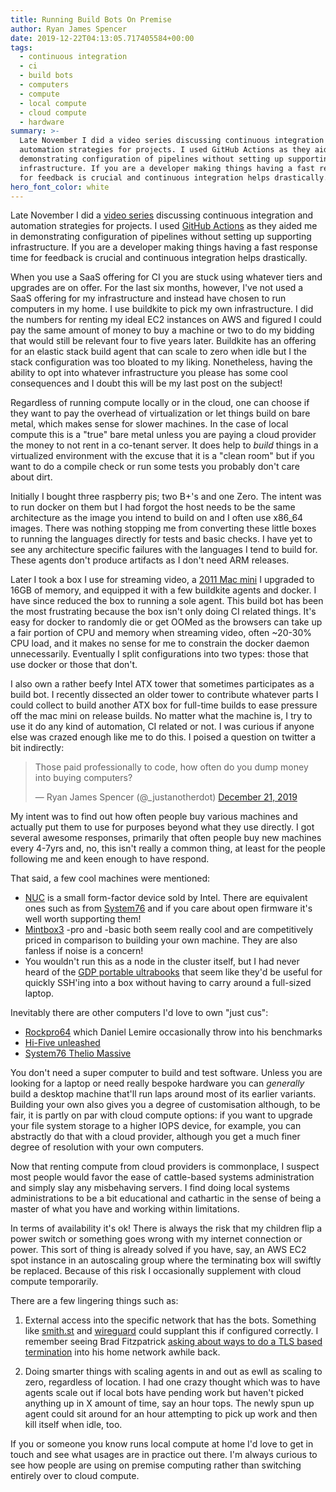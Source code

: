 ```yaml
---
title: Running Build Bots On Premise
author: Ryan James Spencer
date: 2019-12-22T04:13:05.717405584+00:00
tags:
  - continuous integration
  - ci
  - build bots
  - computers
  - compute
  - local compute
  - cloud compute
  - hardware
summary: >-
  Late November I did a video series discussing continuous integration and
  automation strategies for projects. I used GitHub Actions as they aided me in
  demonstrating configuration of pipelines without setting up supporting
  infrastructure. If you are a developer making things having a fast response time
  for feedback is crucial and continuous integration helps drastically.
hero_font_color: white
---
```


Late November I did a [video
series](https://www.youtube.com/watch?v=DL_hODqnUy0&list=PLG8S6YrJRoYI3CIUqvGX4NBSaMWZxe9in)
discussing continuous integration and automation strategies for projects. I used
[GitHub Actions](https://github.com/features/actions) as they aided me in
demonstrating configuration of pipelines without setting up supporting
infrastructure. If you are a developer making things having a fast response time
for feedback is crucial and continuous integration helps drastically.

When you use a SaaS offering for CI you are stuck using whatever tiers and
upgrades are on offer. For the last six months, however, I've not used a SaaS
offering for my infrastructure and instead have chosen to run computers in my
home. I use buildkite to pick my own infrastructure. I did the numbers for
renting my ideal EC2 instances on AWS and figured I could pay the same amount of
money to buy a machine or two to do my bidding that would still be relevant four
to five years later. Buildkite has an offering for an elastic stack build agent
that can scale to zero when idle but I the stack configuration was too bloated
to my liking. Nonetheless, having the ability to opt into whatever
infrastructure you please has some cool consequences and I doubt this will be my
last post on the subject!

Regardless of running compute locally or in the cloud, one can choose if they
want to pay the overhead of virtualization or let things build on bare metal,
which makes sense for slower machines. In the case of local compute this is a
"true" bare metal unless you are paying a cloud provider the money to not rent
in a co-tenant server. It does help to _build_ things in a virtualized
environment with the excuse that it is a "clean room" but if you want to do a
compile check or run some tests you probably don't care about dirt.

Initially I bought three raspberry pis; two B+'s and one Zero. The intent was to
run docker on them but I had forgot the host needs to be the same architecture
as the image you intend to build on and I often use x86_64 images. There was
nothing stopping me from converting these little boxes to running the languages
directly for tests and basic checks. I have yet to see any architecture specific
failures with the languages I tend to build for. These agents don't produce
artifacts as I don't need ARM releases.

Later I took a box I use for streaming video, a [2011 Mac
mini](https://everymac.com/systems/apple/mac_mini/specs/mac-mini-core-i7-2.7-mid-2011-specs.html)
I upgraded to 16GB of memory, and equipped it with a few buildkite agents and
docker. I have since reduced the box to running a sole agent. This build bot has
been the most frustrating because the box isn't only doing CI related things.
It's easy for docker to randomly die or get OOMed as the browsers can take up a
fair portion of CPU and memory when streaming video, often ~20-30% CPU load, and
it makes no sense for me to constrain the docker daemon unnecessarily.
Eventually I split configurations into two types: those that use docker or those
that don't.

I also own a rather beefy Intel ATX tower that sometimes participates as a build
bot. I recently dissected an older tower to contribute whatever parts I could
collect to build another ATX box for full-time builds to ease pressure off the
mac mini on release builds. No matter what the machine is, I try to use it do
any kind of automation, CI related or not. I was curious if anyone else was
crazed enough like me to do this. I poised a question on twitter a bit
indirectly:

<blockquote class="twitter-tweet"><p lang="en" dir="ltr">Those paid
professionally to code, how often do you dump money into buying
computers?</p>&mdash; Ryan James Spencer (@_justanotherdot) <a
href="https://twitter.com/_justanotherdot/status/1208218000626634753?ref_src=twsrc%5Etfw">December
21, 2019</a></blockquote> <script async
src="https://platform.twitter.com/widgets.js" charset="utf-8"></script>

My intent was to find out how often people buy various machines and actually put
them to use for purposes beyond what they use directly. I got several awesome
responses, primarily that often people buy new machines every 4-7yrs and, no,
this isn't really a common thing, at least for the people following me and keen
enough to have respond.

That said, a few cool machines were mentioned:

* [NUC](https://www.intel.com.au/content/www/au/en/products/boards-kits/nuc.html)
  is a small form-factor device sold by Intel. There are equivalent ones
  such as from [System76](https://system76.com/desktops/meerkat) and if you care
  about open firmware it's well worth supporting them!
* [Mintbox3](https://fit-iot.com/web/product/mintbox3-pro/) -pro and -basic
  both seem really cool and are
  competitively priced in comparison to building your own machine. They are also
  fanless if noise is a concern!
* You wouldn't run this as a node in the cluster itself, but I had never heard
  of the [GDP portable
  ultrabooks](https://www.amazon.com.au/GPD-Portable-Ultrabook-Notebook-m3-8100Y/dp/B07W8MW2ZR)
  that seem like they'd be useful for quickly SSH'ing into a box without having
  to carry around a full-sized laptop.

Inevitably there are other computers I'd love to own "just cus":

* [Rockpro64](https://www.pine64.org/rockpro64/) which Daniel Lemire
  occasionally throw into his benchmarks
* [Hi-Five unleashed](https://www.sifive.com/boards/hifive-unleashed)
* [System76 Thelio Massive](https://system76.com/desktops/thelio-massive-b1/configure)

You don't need a super computer to build and test software. Unless you are
looking for a laptop or need really bespoke hardware you can _generally_ build a
desktop machine that'll run laps around most of its earlier variants. Building
your own also gives you a degree of customisation although, to be fair, it is
partly on par with cloud compute options: if you want to upgrade your file
system storage to a higher IOPS device, for example, you can abstractly do that
with a cloud provider, although you get a much finer degree of resolution with
your own computers.

Now that renting compute from cloud providers is commonplace, I suspect most
people would favor the ease of cattle-based systems administration and simply
slay any misbehaving servers. I find doing local systems administrations to be a
bit educational and cathartic in the sense of being a master of what you have
and working within limitations.

In terms of availability it's ok! There is always the risk that my children flip
a power switch or something goes wrong with my internet connection or power.
This sort of thing is already solved if you have, say, an AWS EC2 spot instance
in an autoscaling group where the terminating box will swiftly be replaced.
Because of this risk I occasionally supplement with cloud compute temporarily.

There are a few lingering things such as:

  1. External access into the specific network that has the bots. Something like
     [smith.st](https://smith.st/) and [wireguard](https://www.wireguard.com/)
     could supplant this if configured correctly. I remember seeing Brad
     Fitzpatrick [asking about ways to do a TLS based
     termination](https://twitter.com/bradfitz/status/1206058552357355520?s=20)
     into his home network awhile back.

  2. Doing smarter things with scaling agents in and out as ewll as scaling to
     zero, regardless of location. I had one crazy thought which was to have
     agents scale out if local bots have pending work but haven't picked
     anything up in X amount of time, say an hour tops. The newly spun up agent
     could sit around for an hour attempting to pick up work and then kill
     itself when idle, too.

If you or someone you know runs local compute at home I'd love to get in touch
and see what usages are in practice out there. I'm always curious to see how
people are using on premise computing rather than switching entirely over to
cloud compute.
